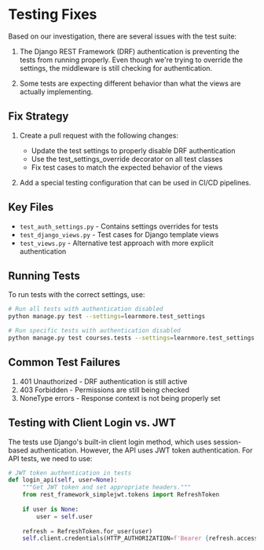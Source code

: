# Testing Fixes

Based on our investigation, there are several issues with the test suite:

1. The Django REST Framework (DRF) authentication is preventing the tests from running properly. Even though we're trying to override the settings, the middleware is still checking for authentication.

2. Some tests are expecting different behavior than what the views are actually implementing.

## Fix Strategy

1. Create a pull request with the following changes:

   - Update the test settings to properly disable DRF authentication
   - Use the test_settings_override decorator on all test classes
   - Fix test cases to match the expected behavior of the views

2. Add a special testing configuration that can be used in CI/CD pipelines.

## Key Files

- `test_auth_settings.py` - Contains settings overrides for tests
- `test_django_views.py` - Test cases for Django template views
- `test_views.py` - Alternative test approach with more explicit authentication

## Running Tests

To run tests with the correct settings, use:

```bash
# Run all tests with authentication disabled
python manage.py test --settings=learnmore.test_settings

# Run specific tests with authentication disabled
python manage.py test courses.tests --settings=learnmore.test_settings
```

## Common Test Failures

1. 401 Unauthorized - DRF authentication is still active
2. 403 Forbidden - Permissions are still being checked
3. NoneType errors - Response context is not being properly set

## Testing with Client Login vs. JWT

The tests use Django's built-in client login method, which uses session-based authentication. However, the API uses JWT token authentication. For API tests, we need to use:

```python
# JWT token authentication in tests
def login_api(self, user=None):
    """Get JWT token and set appropriate headers."""
    from rest_framework_simplejwt.tokens import RefreshToken
    
    if user is None:
        user = self.user
        
    refresh = RefreshToken.for_user(user)
    self.client.credentials(HTTP_AUTHORIZATION=f'Bearer {refresh.access_token}')
```